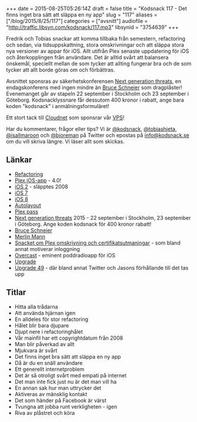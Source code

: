 +++
date = 2015-08-25T05:26:14Z
draft = false
title = "Kodsnack 117 - Det finns inget bra sätt att släppa en ny app"
slug = "117"
aliases = ["/blog/2015/8/25/117"]
categories = ["avsnitt"]
audiofile = "http://traffic.libsyn.com/kodsnack/117.mp3"
libsynid = "3754639"
+++

Fredrik och Tobias snackar att komma tillbaka från semestern, refactoring och sedan, via tidsuppskattning, stora omskrivningar och att släppa stora nya versioner av appar för iOS. Allt utifrån Plex senaste uppdatering för iOS och återkopplingen från användare. Det är alltid svårt att balansera önskemål, speciellt mellan de som tycker att allting fungerar bra och de som tycker att allt borde göras om och förbättras.

Avsnittet sponsras av säkerhetskonferensen [Next generation threats](http://www.nextgenerationthreats.se), en endagskonferens med ingen mindre än [Bruce Schneier](https://en.wikipedia.org/wiki/Bruce_Schneier) som dragplåster! Evenemanget går av stapeln 22 september i Stockholm och 23 september i Göteborg. Kodsnacklyssnare får dessutom 400 kronor i rabatt, ange bara koden "kodsnack" i anmälningsformuläret!

Ett stort tack till [Cloudnet](http://www.cloudnet.se) som sponsrar vår [VPS](http://en.wikipedia.org/wiki/Virtual_private_server)!

Har du kommentarer, frågor eller tips? Vi är [@kodsnack](https://www.twitter.com/kodsnack), [@tobiashieta](https://www.twitter.com/tobiashieta), [@isallmaroon](https://www.twitter.com/isallmaroon) och [@bjoreman](https://www.twitter.com/bjoreman) på Twitter och epostas på [info@kodsnack.se](mailto:info@kodsnack.se) om du vill skriva längre. Vi läser allt som skickas.

## Länkar ##
* [Refactoring](http://www.refactoring.com/)
* [Plex iOS-app](https://blog.plex.tv/2015/08/10/our-shiny-new-ios-app/) - 4.0!
* [iOS 2](https://en.wikipedia.org/wiki/IOS_version_history#iPhone_OS_2.x) - släpptes 2008
* [iOS 7](https://en.wikipedia.org/wiki/IOS_7)
* [iOS 8](https://en.wikipedia.org/wiki/IOS_8)
* [Autolayout](https://developer.apple.com/library/mac/documentation/UserExperience/Conceptual/AutolayoutPG/Introduction/Introduction.html#//apple_ref/doc/uid/TP40010853-CH13-SW1)
* [Plex pass](https://plex.tv/subscription/about)
* [Next generation threats](http://www.nextgenerationthreats.se) 2015 - 22 september i Stockholm, 23 september i Göteborg. Ange koden kodsnack för 400 kronor rabatt!
* [Bruce Schneier](https://en.wikipedia.org/wiki/Bruce_Schneier)
* [Merlin Mann](https://en.wikipedia.org/wiki/Merlin_Mann)
* [Snacket om Plex omskrivning och certifikatsutmaningar](http://kodsnack.se/108/) - som bland annat motiverar inloggning
* [Overcast](https://overcast.fm/) - eminent poddradioapp för iOS
* [Upgrade](http://www.relay.fm/upgrade)
* [Upgrade 49](http://www.relay.fm/upgrade/49) - där bland annat Twitter och Jasons förhållande till det tas upp

## Titlar ##
* Hitta alla trådarna
* Att använda hjärnan igen
* En alldeles för stor refactoring
* Hålet blir bara djupare
* Djupt nere i refactoringhålet
* Vår mainfil har ett copyrightdatum från 2008
* Man blir påverkad av allt
* Mjukvara är svårt
* Det finns inget bra sätt att släppa en ny app
* Då är du en snäll användare
* Ett generellt internetproblem
* Det är så otroligt svårt med empati på internet
* Det man inte fick just nu är det man vill ha
* En annan sak hur man uttrycker det
* Aktiveras av mänsklig kontakt
* Det som händer på Facebook är värst
* Tvungna att jobba runt verkligheten - igen
* Riva av plåstret och köra